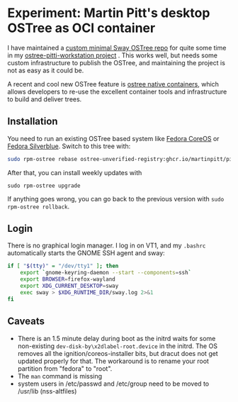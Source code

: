 # Experiment: Martin Pitt's desktop OSTree as OCI container

I have maintained a [custom minimal Sway OSTree repo](https://piware.de/post/2020-12-13-ostree-sway/)
for quite some time in my [ostree-pitti-workstation project](https://github.com/martinpitt/ostree-pitti-workstation) . This works well, but needs some custom infrastructure to
publish the OSTree, and maintaining the project is not as easy as it could be.

A recent and cool new OSTree feature is
[ostree native containers](https://coreos.github.io/rpm-ostree/container/),
which allows developers to re-use the excellent container tools and
infrastructure to build and deliver trees.

## Installation

You need to run an existing OSTree based system like [Fedora CoreOS](https://getfedora.org/coreos) or [Fedora Silverblue](https://docs.fedoraproject.org/en-US/fedora-silverblue/). Switch to this tree with:

```sh
sudo rpm-ostree rebase ostree-unverified-registry:ghcr.io/martinpitt/pitti-workstation-oci:latest
```

After that, you can install weekly updates with

```
sudo rpm-ostree upgrade
```

If anything goes wrong, you can go back to the previous version with `sudo rpm-ostree rollback`.

## Login

There is no graphical login manager. I log in on VT1, and my `.bashrc`
automatically starts the GNOME SSH agent and sway:

```sh
if [ "$(tty)" = "/dev/tty1" ]; then
    export `gnome-keyring-daemon --start --components=ssh`
    export BROWSER=firefox-wayland
    export XDG_CURRENT_DESKTOP=sway
    exec sway > $XDG_RUNTIME_DIR/sway.log 2>&1
fi
```

## Caveats

 * There is an 1.5 minute delay during boot as the initrd waits for some non-existing `dev-disk-by\x2dlabel-root.device` in the initrd. The OS removes all the ignition/coreos-installer bits, but dracut does not get updated properly for that. The workaround is to rename your root partition from "fedora" to "root".
 * The `man` command is missing
 * system users in /etc/passwd and /etc/group need to be moved to /usr/lib (nss-altfiles)
